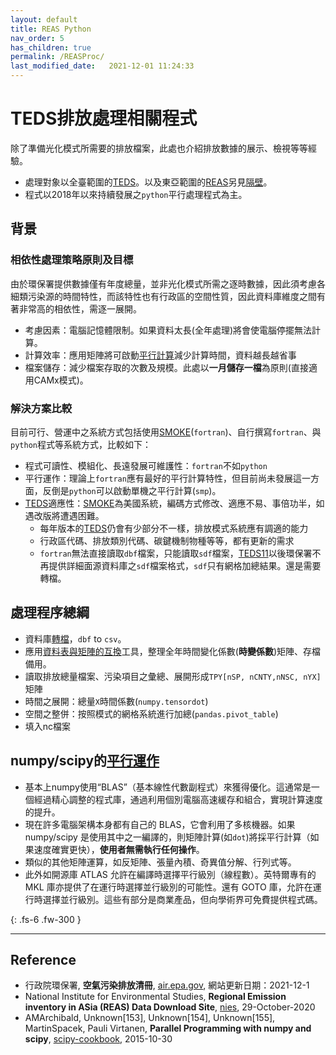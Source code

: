 ```yaml
---
layout: default
title: REAS Python
nav_order: 5
has_children: true
permalink: /REASProc/
last_modified_date:   2021-12-01 11:24:33
---
```


# TEDS排放處理相關程式

除了準備光化模式所需要的排放檔案，此處也介紹排放數據的展示、檢視等等經驗。
- 處理對象以全臺範圍的[TEDS](https://air.epa.gov.tw/EnvTopics/AirQuality_6.aspx)。以及東亞範圍的[REAS](https://www.nies.go.jp/REAS/)另見[隔壁](https://sinotec2.github.io/Focus-on-Air-Quality/REASProc/)。
- 程式以2018年以來持續發展之`python`平行處理程式為主。

## 背景

### 相依性處理策略原則及目標
由於環保署提供數據僅有年度總量，並非光化模式所需之逐時數據，因此須考慮各細類污染源的時間特性，而該特性也有行政區的空間性質，因此資料庫維度之間有著非常高的相依性，需逐一展開。
- 考慮因素：電腦記憶體限制。如果資料太長(全年處理)將會使電腦停擺無法計算。
- 計算效率：應用矩陣將可啟動[平行計算](https://sinotec2.github.io/Focus-on-Air-Quality/EmsProc/#numpyscipy的平行運作)減少計算時間，資料越長越省事
- 檔案儲存：減少檔案存取的次數及規模。此處以**一月儲存一檔**為原則(直接適用CAMx模式)。

### 解決方案比較
目前可行、營運中之系統方式包括使用[SMOKE](https://www.cmascenter.org/smoke/)(`fortran`)、自行撰寫`fortran`、與`python`程式等系統方式，比較如下：
- 程式可讀性、模組化、長遠發展可維護性：`fortran`不如`python`
- 平行運作：理論上`fortran`應有最好的平行計算特性，但目前尚未發展這一方面，反倒是`python`可以啟動單機之平行計算(`smp`)。
- [TEDS](https://air.epa.gov.tw/EnvTopics/AirQuality_6.aspx)適應性：[SMOKE](https://www.cmascenter.org/smoke/)為美國系統，編碼方式修改、適應不易、事倍功半，如遇改版將遭遇困難。
  - 每年版本的[TEDS](https://air.epa.gov.tw/EnvTopics/AirQuality_6.aspx)仍會有少部分不一樣，排放模式系統應有調適的能力
  - 行政區代碼、排放類別代碼、碳鍵機制物種等等，都有更新的需求
  - `fortran`無法直接讀取`dbf`檔案，只能讀取`sdf`檔案，[TEDS11](https://air.epa.gov.tw/EnvTopics/AirQuality_6.aspx)以後環保署不再提供詳細面源資料庫之`sdf`檔案格式，`sdf`只有網格加總結果。還是需要轉檔。

## 處理程序總綱
- 資料庫[轉檔](https://sinotec2.github.io/Focus-on-Air-Quality/EmisProc/dbf2csv.py/)，`dbf` to `csv`。
- 應用[資料表與矩陣的互換](https://sinotec2.github.io/Focus-on-Air-Quality/EmisProc/ptse/ptse_sub/#資料表與矩陣的互換)工具，整理全年時間變化係數(**時變係數**)矩陣、存檔備用。
- 讀取排放總量檔案、污染項目之彙總、展開形成`TPY[nSP, nCNTY,nNSC, nYX]`矩陣
- 時間之展開：總量`X`時間係數(`numpy.tensordot`)
- 空間之整併：按照模式的網格系統進行加總(`pandas.pivot_table`)
- 填入nc檔案

## numpy/scipy的[平行運作](https://scipy-cookbook.readthedocs.io/items/ParallelProgramming.html)
- 基本上numpy使用“BLAS”（基本線性代數副程式）來獲得優化。這通常是一個經過精心調整的程式庫，通過利用個別電腦高速緩存和組合，實現計算速度的提升。
- 現在許多電腦架構本身都有自己的 BLAS，它會利用了多核機器。如果 numpy/scipy 是使用其中之一編譯的，則矩陣計算(如`dot`)將採平行計算（如果速度確實更快），**使用者無需執行任何操作**。
- 類似的其他矩陣運算，如反矩陣、張量內積、奇異值分解、行列式等。
- 此外如開源庫 ATLAS 允許在編譯時選擇平行級別（線程數）。英特爾專有的 MKL 庫亦提供了在運行時選擇並行級別的可能性。還有 GOTO 庫，允許在運行時選擇並行級別。這些有部分是商業產品，但向學術界可免費提供程式碼。

{: .fs-6 .fw-300 }

---

## Reference
- 行政院環保署, **空氣污染排放清冊**, [air.epa.gov](https://air.epa.gov.tw/EnvTopics/AirQuality_6.aspx), 網站更新日期：2021-12-1
- National Institute for Environmental Studies, **Regional Emission inventory in ASia (REAS) Data Download Site**,  [nies](https://www.nies.go.jp/REAS/), 29-October-2020
- AMArchibald, Unknown[153], Unknown[154], Unknown[155], MartinSpacek, Pauli Virtanen, **Parallel Programming with numpy and scipy**, [scipy-cookbook](https://scipy-cookbook.readthedocs.io/items/ParallelProgramming.html), 2015-10-30